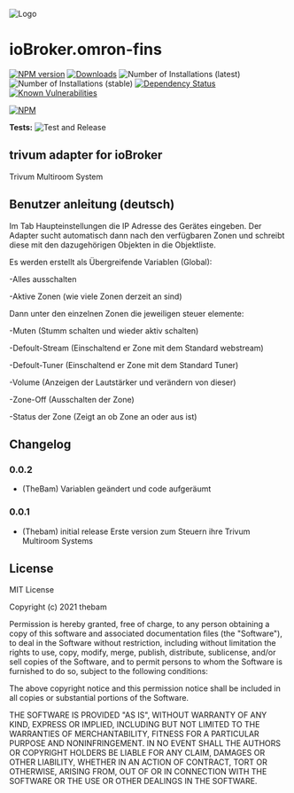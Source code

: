 ![Logo](admin/omron-fins.png)
# ioBroker.omron-fins

[![NPM version](http://img.shields.io/npm/v/iobroker.omron-fins.svg)](https://www.npmjs.com/package/iobroker.omron-fins)
[![Downloads](https://img.shields.io/npm/dm/iobroker.omron-fins.svg)](https://www.npmjs.com/package/iobroker.omron-fins)
![Number of Installations (latest)](http://iobroker.live/badges/omron-fins-installed.svg)
![Number of Installations (stable)](http://iobroker.live/badges/omron-fins-stable.svg)
[![Dependency Status](https://img.shields.io/david/thebam1990/iobroker.omron-fins.svg)](https://david-dm.org/thebam1990/iobroker.omron-fins)
[![Known Vulnerabilities](https://snyk.io/test/github/thebam1990/ioBroker.omron-fins/badge.svg)](https://snyk.io/test/github/thebam1990/ioBroker.omron-fins)

[![NPM](https://nodei.co/npm/iobroker.omron-fins.png?downloads=true)](https://nodei.co/npm/iobroker.omron-fins/)

**Tests:** ![Test and Release](https://github.com/thebam1990/ioBroker.omron-fins/workflows/Test%20and%20Release/badge.svg)

## trivum adapter for ioBroker
Trivum Multiroom System


## Benutzer anleitung (deutsch)

Im Tab Haupteinstellungen die IP Adresse des Gerätes eingeben. 
Der Adapter sucht automatisch dann nach den verfügbaren Zonen und schreibt diese mit den dazugehörigen Objekten in die Objektliste.

Es werden erstellt als Übergreifende Variablen (Global):

-Alles ausschalten

-Aktive Zonen (wie viele Zonen derzeit an sind)

Dann unter den einzelnen Zonen die jeweiligen steuer elemente:

-Muten (Stumm schalten und wieder aktiv schalten)

-Defoult-Stream (Einschaltend er Zone mit dem Standard webstream)

-Defoult-Tuner (Einschaltend er Zone mit dem Standard Tuner)

-Volume (Anzeigen der Lautstärker und verändern von dieser)

-Zone-Off (Ausschalten der Zone)

-Status der Zone (Zeigt an ob Zone an oder aus ist)



## Changelog
<!--
 Placeholder for the next version (at the beginning of the line):
 ### __WORK IN PROGRESS__ ( - falls nicht benötigt löschen sonst klammern entfernen und nach dem - dein text schreiben )
-->
### 0.0.2
* (TheBam) Variablen geändert und code aufgeräumt

### 0.0.1
* (Thebam) initial release
Erste version zum Steuern ihre Trivum Multiroom Systems

## License
MIT License

Copyright (c) 2021 thebam 

Permission is hereby granted, free of charge, to any person obtaining a copy
of this software and associated documentation files (the "Software"), to deal
in the Software without restriction, including without limitation the rights
to use, copy, modify, merge, publish, distribute, sublicense, and/or sell
copies of the Software, and to permit persons to whom the Software is
furnished to do so, subject to the following conditions:

The above copyright notice and this permission notice shall be included in all
copies or substantial portions of the Software.

THE SOFTWARE IS PROVIDED "AS IS", WITHOUT WARRANTY OF ANY KIND, EXPRESS OR
IMPLIED, INCLUDING BUT NOT LIMITED TO THE WARRANTIES OF MERCHANTABILITY,
FITNESS FOR A PARTICULAR PURPOSE AND NONINFRINGEMENT. IN NO EVENT SHALL THE
AUTHORS OR COPYRIGHT HOLDERS BE LIABLE FOR ANY CLAIM, DAMAGES OR OTHER
LIABILITY, WHETHER IN AN ACTION OF CONTRACT, TORT OR OTHERWISE, ARISING FROM,
OUT OF OR IN CONNECTION WITH THE SOFTWARE OR THE USE OR OTHER DEALINGS IN THE
SOFTWARE.